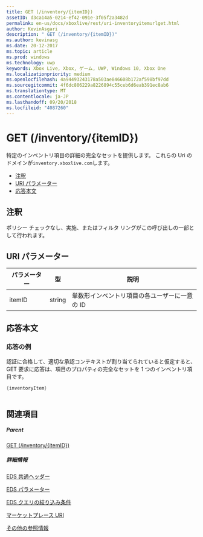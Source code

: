 ```yaml
---
title: GET (/inventory/{itemID})
assetID: d3ca14a5-0214-ef42-091e-3f05f2a3482d
permalink: en-us/docs/xboxlive/rest/uri-inventoryitemurlget.html
author: KevinAsgari
description: " GET (/inventory/{itemID})"
ms.author: kevinasg
ms.date: 20-12-2017
ms.topic: article
ms.prod: windows
ms.technology: uwp
keywords: Xbox Live, Xbox, ゲーム, UWP, Windows 10, Xbox One
ms.localizationpriority: medium
ms.openlocfilehash: 4a94493243178a503ae846608b172af598bf97dd
ms.sourcegitcommit: 4f6dc806229a8226894c55ceb6d6eab391ec8ab6
ms.translationtype: MT
ms.contentlocale: ja-JP
ms.lasthandoff: 09/20/2018
ms.locfileid: "4087260"
---
```

# <a name="get-inventoryitemid"></a>GET (/inventory/{itemID})
特定のインベントリ項目の詳細の完全なセットを提供します。 これらの Uri のドメインが`inventory.xboxlive.com`します。
 
  * [注釈](#ID4EX)
  * [URI パラメーター](#ID4EAB)
  * [応答本文](#ID4ELB)
 
<a id="ID4EX"></a>

 
## <a name="remarks"></a>注釈
 
ポリシー チェックなし、実施、またはフィルタ リングがこの呼び出しの一部として行われます。
  
<a id="ID4EAB"></a>

 
## <a name="uri-parameters"></a>URI パラメーター
 
| パラメーター| 型| 説明| 
| --- | --- | --- | 
| itemID| string| 単数形インベントリ項目の各ユーザーに一意の ID| 
  
<a id="ID4ELB"></a>

 
## <a name="response-body"></a>応答本文
 
<a id="ID4ERB"></a>

 
### <a name="sample-response"></a>応答の例
 
認証に合格して、適切な承認コンテキストが割り当てられていると仮定すると、GET 要求に応答は、項目のプロパティの完全なセットを 1 つのインベントリ項目です。
 

```cpp
{inventoryItem}
         
```

   
<a id="ID4E4B"></a>

 
## <a name="see-also"></a>関連項目
 
<a id="ID4E6B"></a>

 
##### <a name="parent"></a>Parent 

[GET (/inventory/{itemID})]()

  
<a id="ID4EJC"></a>

 
##### <a name="further-information"></a>詳細情報 

[EDS 共通ヘッダー](../../additional/edscommonheaders.md)

 [EDS パラメーター](../../additional/edsparameters.md)

 [EDS クエリの絞り込み条件](../../additional/edsqueryrefiners.md)

 [マーケットプレース URI](atoc-reference-marketplace.md)

 [その他の参照情報](../../additional/atoc-xboxlivews-reference-additional.md)

   